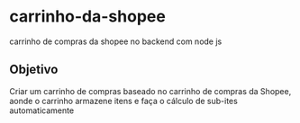 # carrinho-da-shopee
carrinho de compras da shopee no backend com node js

## Objetivo 

Criar um carrinho de compras baseado no carrinho de compras da Shopee, aonde o carrinho armazene itens e faça o cálculo de sub-ites automaticamente
